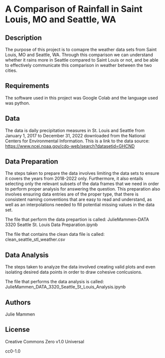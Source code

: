 # A Comparison of Rainfall in Saint Louis, MO and Seattle, WA


## Description
The purpose of this project is to comapre the weather data sets from Saint Louis, MO and Seattle, WA. Through this comparison we can understand whether it rains more in Seattle compared to Saint Louis or not, and be able to effectively communicate this comparison in weather between the two cities. 

## Requirements
The software used in this project was Google Colab and the language used was python.

## Data
The data is daily precipitation measures in St. Louis and Seattle from January 1, 2017 to December 31, 2022 downloaded from the National Centers for Environmental Information.
This is a link to the data source: https://www.ncei.noaa.gov/cdo-web/search?datasetid=GHCND

## Data Preparation
The steps taken to prepare the data involves limiting the data sets to ensure it covers the years from 2018-2022 only. Furthermore, it also entails selecting only the relevant subsets of the data frames that we need in order to perform proper analysis for answering the question. This preparation also involves ensuring data entries are of the proper type, that there is consistent naming conventions that are easy to read and understand, as well as an interpolations needed to fill potential missing values in the data set. 

The file that perform the data prepartion is called: 
  JulieMammen-DATA 3320 Seattle St. Louis Data Preparation.ipynb

The file that contains the clean data file is called:
  clean_seattle_stl_weather.csv
  
 ## Data Analysis
 The steps taken to analyze the data involved creating valid plots and even isolating desired data points in order to draw cohesive conlcusions. 
 
 The file that performs the data analysis is called:
  JulieMammen_DATA_3320_Seattle_St_Louis_Analysis.ipynb
  
 ## Authors
 Julie Mammen
 
 ## License
 Creative Commons Zero v1.0 Universal
 
 cc0-1.0

